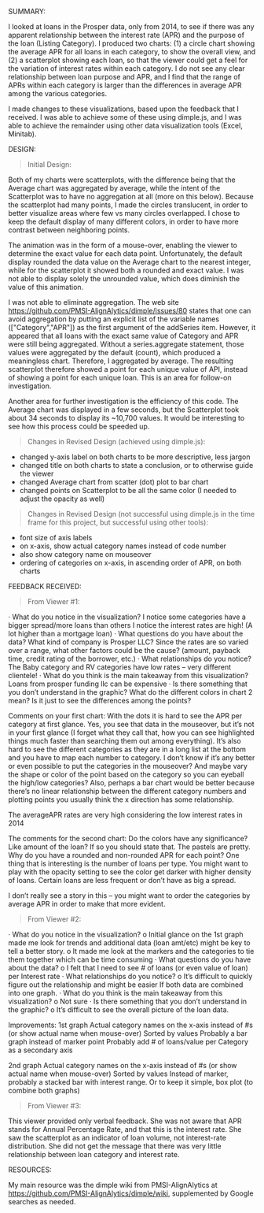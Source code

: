 SUMMARY:

I looked at loans in the Prosper data, only from 2014, to see if there was any apparent relationship between the interest rate (APR) and the purpose of the loan (Listing Category).  I produced two charts: (1) a circle chart showing the average APR for all loans in each category, to show the overall view, and (2) a scatterplot showing each loan, so that the viewer could get a feel for the variation of interest rates within each category.  I do not see any clear relationship between loan purpose and APR, and I find that the range of APRs within each category is larger than the differences in average APR among the various categories.

I made changes to these visualizations, based upon the feedback that I received.  I was  able to achieve some of these using dimple.js, and I was able to achieve the remainder using other data visualization tools (Excel, Minitab).


DESIGN:

> Initial Design:

Both of my charts were scatterplots, with the difference being that the Average chart was aggregated by average, while the intent of the Scatterplot was to have no aggregation at all (more on this below).  Because the scatterplot had many points, I made the circles translucent, in order to better visualize areas where few vs many circles overlapped.  I chose to keep the default display of many different colors, in order to have more contrast between neighboring points.

The animation was in the form of a mouse-over, enabling the viewer to determine the exact value for each data point.  Unfortunately, the default display rounded the data value on the Average chart to the nearest integer, while for the scatterplot it showed both a rounded and exact value.  I was not able to display solely the unrounded value, which does diminish the value of this animation.

I was not able to eliminate aggregation.  The web site https://github.com/PMSI-AlignAlytics/dimple/issues/80 states that one can avoid aggregation by putting an explicit list of the variable names (["Category","APR"]) as the first argument of the addSeries item.  However, it appeared that all loans with the exact same value of Category and APR were still being aggregated.  Without a series.aggregate statement, those values were aggregated by the default (count), which produced a meaningless chart.  Therefore, I aggregated by average.  The resulting scatterplot therefore showed a point for each unique value of API, instead of showing a point for each unique loan.  This is an area for follow-on investigation.

Another area for further investigation is the efficiency of this code.  The Average chart was displayed in a few seconds, but the Scatterplot took about 34 seconds to display its ~10,700 values.  It would be interesting to see how this process could be speeded up.

> Changes in Revised Design (achieved using dimple.js):

- changed y-axis label on both charts to be more descriptive, less jargon
- changed title on both charts to state a conclusion, or to otherwise guide the viewer
- changed Average chart from scatter (dot) plot to bar chart
- changed points on Scatterplot to be all the same color (I needed to adjust the opacity as well)

> Changes in Revised Design (not successful using dimple.js in the time frame for this project, but successful using other tools):

- font size of axis labels
- on x-axis, show actual category names instead of code number
- also show category name on mouseover
- ordering of categories on x-axis, in ascending order of APR, on both charts


FEEDBACK RECEIVED:

> From Viewer #1:

·         What do you notice in the visualization?
I notice some categories have a bigger spread/more loans than others
I notice the interest rates are high! (A lot higher than a mortgage loan)
·         What questions do you have about the data?
What kind of company is Prosper LLC?
Since the rates are so varied over a range, what other factors could be the cause?  (amount, payback time, credit rating of the borrower, etc.)
·         What relationships do you notice?
The Baby category and RV categories have low rates – very different clientele!
·         What do you think is the main takeaway from this visualization?
Loans from prosper funding llc can be expensive
·         Is there something that you don’t understand in the graphic?
What do the different colors in chart 2 mean?
Is it just to see the differences among the points?

Comments on your first chart:  With the dots it is hard to see the APR per category at first glance.  Yes, you see that data in the mouseover, but it’s not in your first glance (I forget what they call that, how you can see highlighted things much faster than searching them out among everything).
It’s also hard to see the different categories as they are in a long list at the bottom and you have to map each number to category.  I don’t know if it’s any better or even possible to put the categories in the mouseover?  And maybe vary the shape or color of the point based on the category so you can eyeball the high/low categories? 
Also, perhaps a bar chart would be better because there’s no linear relationship between the different category numbers and plotting points you usually think the x direction has some relationship.
 
The averageAPR rates are very high considering the low interest rates in 2014
 
The comments for the second chart:  Do the colors have any significance?  Like amount of the loan? If so you should state that.  The pastels are pretty. 
Why do you have a rounded and non-rounded APR for each point?
One thing that is interesting is the number of loans per type.  You might want to play with the opacity setting to see the color get darker with higher density of loans.  Certain loans are less frequent or don’t have as big a spread.
 
I don’t really see a story in this – you might want to order the categories by average APR in order to make that more evident.

> From Viewer #2:

·         What do you notice in the visualization?
o   Initial glance on the 1st graph made me look for trends and additional data (loan amt/etc) might be key to tell a better story.
o   It made me look at the markers and the categories to tie them together which can be time consuming
·         What questions do you have about the data? 
o   I felt that I need to see # of loans (or even value of loan) per Interest rate
·         What relationships do you notice?
o   It’s difficult to quickly figure out the relationship and might be easier If both data are combined into one graph.
·         What do you think is the main takeaway from this visualization?
o   Not sure
·         Is there something that you don’t understand in the graphic?
o   It’s difficult to see the overall picture of the loan data.

Improvements:
1st graph
Actual category names on the x-axis instead of #s (or show actual name when mouse-over)
Sorted by values
Probably a bar graph instead of marker point
Probably add # of loans/value per Category as a secondary axis
 
2nd graph
Actual category names on the x-axis instead of #s (or show actual name when mouse-over)
Sorted by values
Instead of marker, probably a stacked bar with interest range. Or to keep it simple, box plot (to combine both graphs)

> From Viewer #3:

This viewer provided only verbal feedback.  She was not aware that APR stands for Annual Percentage Rate, and that this is the interest rate.  She saw the scatterplot as an indicator of loan volume, not interest-rate distribution.  She did not get the message that there was very little relationship between loan category and interest rate.


RESOURCES:

My main resource was the dimple wiki from PMSI-AlignAlytics at https://github.com/PMSI-AlignAlytics/dimple/wiki, supplemented by Google searches as needed.
